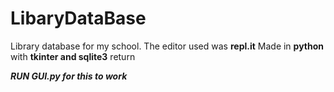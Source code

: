 # LibaryDataBase
Library database for my school.
The editor used was **repl.it**
Made in **python** with **tkinter and sqlite3**  return

***RUN GUI.py for this to work***
